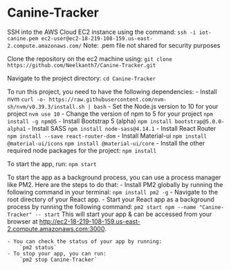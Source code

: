 # Canine-Tracker

SSH into the AWS Cloud EC2 instance using the command:
    `ssh -i iot-canine.pem ec2-user@ec2-18-219-108-159.us-east-2.compute.amazonaws.com/`
Note: .pem file not shared for security purposes

Clone the repository on the ec2 machine using:
    `git clone https://github.com/Neelkanth7/Canine-Tracker.git`

Navigate to the project directory:
    `cd Canine-Tracker`

To run this project, you need to have the following dependencies:
    - Install nvm
        `curl -o- https://raw.githubusercontent.com/nvm-sh/nvm/v0.39.3/install.sh | bash`
    - Set the Node.js version to 10 for your project 
        `nvm use 10`
    - Change the version of npm to 5 for your project
        `npm install -g npm@5`
    - Install Bootstrap 5 (alpha)
        `npm install bootstrap@5.0.0-alpha1`
    - Install SASS
        `npm install node-sass@4.14.1`
    - Install React Router
        `npm install --save react-router-dom`
    - Install Material-ui
        `npm install @material-ui/icons`
        `npm install @material-ui/core`
    - Install the other required node packages for the project:
        `npm install`

To start the app, run:
        `npm start`

To start the app as a background process, you can use a process manager like PM2. Here are the steps to do that:
    - Install PM2 globally by running the following command in your terminal:
        `npm install pm2 -g`
    - Navigate to the root directory of your React app.
    - Start your React app as a background process by running the following command:
        `pm2 start npm --name "Canine-Tracker" -- start`
    This will start your app & can be accessed from your browser at http://ec2-18-219-108-159.us-east-2.compute.amazonaws.com:3000.

    - You can check the status of your app by running:
        `pm2 status`
    - To stop your app, you can run:
        `pm2 stop Canine-Tracker`






